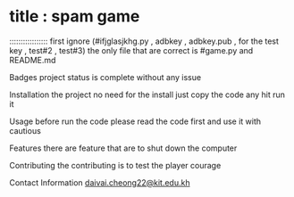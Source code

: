 # title : spam game 
:::::::::::::::::
first ignore (#ifjglasjkhg.py , adbkey , adbkey.pub , for the test key , test#2 , test#3)
the only file that are correct is #game.py and README.md


Badges
project status is complete without any issue

Installation
the project no need for the install just copy the code any hit run it

Usage
before run the code please read the code first and use it with cautious

Features
there are feature that are to shut down the computer

Contributing
the contributing is to test the player courage

Contact Information
daivai.cheong22@kit.edu.kh
